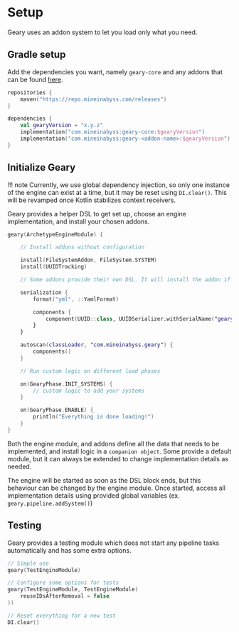 # Setup

Geary uses an addon system to let you load only what you need.

## Gradle setup

Add the dependencies you want, namely `geary-core` and any addons that can be found [here](https://github.com/MineInAbyss/Geary/tree/master/addons).

```kotlin
repositories {
    maven("https://repo.mineinabyss.com/releases")
}

dependencies {
    val gearyVersion = "x.y.z"
    implementation("com.mineinabyss:geary-core:$gearyVersion")
    implementation("com.mineinabyss:geary-<addon-name>:$gearyVersion")
}
```

## Initialize Geary

!!! note 
    Currently, we use global dependency injection, so only one instance of the engine can exist at a time, but it may be reset using `DI.clear()`. This will be revamped once Kotlin stabilizes context receivers.

Geary provides a helper DSL to get set up, choose an engine implementation, and install your chosen addons. 

```kotlin
geary(ArchetypeEngineModule) {

    // Install addons without configuration

    install(FileSystemAddon, FileSystem.SYSTEM)
    install(UUIDTracking)

    // Some addons provide their own DSL. It will install the addon if it's not already installed

    serialization {
        format("yml", ::YamlFormat)

        components {
            component(UUID::class, UUIDSerializer.withSerialName("geary:uuid"))
        }
    }

    autoscan(classLoader, "com.mineinabyss.geary") {
        components()
    }

    // Run custom logic on different load phases

    on(GearyPhase.INIT_SYSTEMS) {
        // custom logic to add your systems
    }

    on(GearyPhase.ENABLE) {
        println("Everything is done loading!")
    }
}
```

Both the engine module, and addons define all the data that needs to be implemented, and install logic in a `companion object`. Some provide a default module, but it can always be extended to change implementation details as needed.

The engine will be started as soon as the DSL block ends, but this behaviour can be changed by the engine module. Once started, access all implementation details using provided global variables (ex. `geary.pipeline.addSystem()`)

## Testing

Geary provides a testing module which does not start any pipeline tasks automatically and has some extra options.

```kotlin
// Simple use
geary(TestEngineModule)

// Configure some options for tests
geary(TestEngineModule, TestEngineModule(
    reuseIDsAfterRemoval = false
))

// Reset everything for a new test
DI.clear()
```
